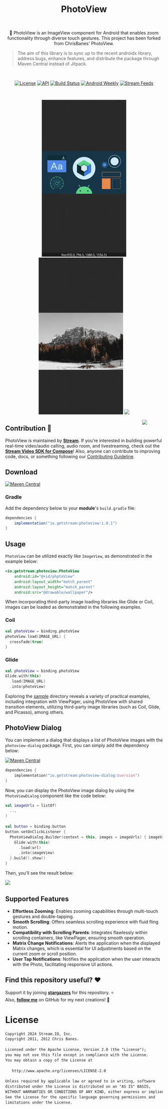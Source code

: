<h1 align="center">PhotoView</h1></br>

<p align="center">
🌇 PhotoView is an ImageView component for Android that enables zoom functionality through diverse touch gestures. This project has been forked from ChrisBanes' PhotoView.
</p>

> The aim of this library is to sync up to the recent androidx library, address bugs, enhance features, and distribute the package through Maven Central instead of Jitpack.

</br>
<p align="center">
  <a href="https://opensource.org/licenses/Apache-2.0"><img alt="License" src="https://img.shields.io/badge/License-Apache%202.0-blue.svg"/></a>
  <a href="https://android-arsenal.com/api?level=21"><img alt="API" src="https://img.shields.io/badge/API-21%2B-brightgreen.svg?style=flat"/></a>
  <a href="https://github.com/GetStream/photoview-android/actions/workflows/android.yml"><img alt="Build Status" src="https://github.com/GetStream/photoview-android/actions/workflows/android.yml/badge.svg"/></a>
  <a href="https://androidweekly.net/issues/issue-610"><img alt="Android Weekly" src="https://skydoves.github.io/badges/android-weekly.svg"/></a>
  <a href="https://getstream.io?utm_source=Github&utm_medium=Jaewoong_OSS&utm_content=Developer&utm_campaign=Github_Feb2024_Jaewoong_PhotoView&utm_term=DevRelOss"><img src="https://img.shields.io/endpoint?url=https://gist.githubusercontent.com/HayesGordon/e7f3c4587859c17f3e593fd3ff5b13f4/raw/11d9d9385c9f34374ede25f6471dc743b977a914/badge.json" alt="Stream Feeds"></a>
</p><br>

<p align="center">
<img src="preview/preview0.gif" width="270"/>
<img src="preview/preview1.gif" width="270"/>
<img src="preview/preview2.gif" width="252"/>
</p>

<a href="https://getstream.io/video/docs/android/tutorials/video-calling?utm_source=Github&utm_medium=Jaewoong_OSS&utm_content=Developer&utm_campaign=Github_Feb2024_Jaewoong_PhotoView&utm_term=DevRelOss"><img src="https://user-images.githubusercontent.com/24237865/138428440-b92e5fb7-89f8-41aa-96b1-71a5486c5849.png" align="right" width="13%"/></a>

## Contribution 💙

PhotoView is maintained by __[Stream](https://getstream.io?utm_source=Github&utm_medium=Jaewoong_OSS&utm_content=Developer&utm_campaign=Github_Feb2024_Jaewoong_PhotoView&utm_term=DevRelOss)__.
If you’re interested in building powerful real-time video/audio calling, audio room, and livestreaming, check out the __[Stream Video SDK for Compose](https://getstream.io/video/docs/android/tutorials/video-calling?utm_source=Github&utm_medium=Jaewoong_OSS&utm_content=Developer&utm_campaign=Github_Feb2024_Jaewoong_PhotoView&utm_term=DevRelOss)__!
Also, anyone can contribute to improving code, docs, or something following our [Contributing Guideline](/CONTRIBUTING.md).

## Download
[![Maven Central](https://img.shields.io/maven-central/v/io.getstream/photoview.svg?label=Maven%20Central)](https://central.sonatype.com/artifact/io.getstream/photoview)

### Gradle

Add the dependency below to your **module**'s `build.gradle` file:

```gradle
dependencies {
    implementation("io.getstream:photoview:1.0.1")
}
```

## Usage

`PhotoView` can be utilized exactly like `ImageView`, as demonstrated in the example below:

```xml
<io.getstream.photoview.PhotoView
    android:id="@+id/phptoView"
    android:layout_width="match_parent"
    android:layout_height="match_parent"
    android:src="@drawable/wallpaper"/>
```

When incorporating third-party image loading libraries like Glide or Coil, images can be loaded as demonstrated in the following examples.

### Coil

```kotlin
val photoView = binding.photoView
photoView.load(IMAGE_URL) {
  crossfade(true)
}
```

### Glide

```kotlin
val photoView = binding.photoView
Glide.with(this)
  .load(IMAGE_URL)
  .into(photoView)
```

Exploring the [sample](https://github.com/GetStream/photoview-android/tree/main/sample) directory reveals a variety of practical examples, including integration with ViewPager, using PhotoView with shared transition elements, utilizing third-party image libraries (such as Coil, Glide, and Picasso), among others.

## PhotoView Dialog

You can implement a dialog that displays a list of PhotoView images with the `photoview-dialog` package. First, you can simply add the dependency below:

[![Maven Central](https://img.shields.io/maven-central/v/io.getstream/photoview.svg?label=Maven%20Central)](https://central.sonatype.com/artifact/io.getstream/photoview)

```kotlin
dependencies {
    implementation("io.getstream:photoview-dialog:$version")
}
````

Now, you can display the PhotoView image dialog by using the `PhotoViewDialog` component like the code below:

```kotlin
val imageUrls = listOf(
  ..,
)

val button = binding.button
button.setOnClickListener {
  PhotoViewDialog.Builder(context = this, images = imageUrls) { imageView, url ->
    Glide.with(this)
      .load(url)
      .into(imageView)
  }.build().show()
}
```

Then, you'll see the result below:

<img src="preview/preview2.gif" width="340"/>


## Supported Features

- **Effortless Zooming**: Enables zooming capabilities through multi-touch gestures and double-tapping.
- **Smooth Scrolling**: Offers seamless scrolling experience with fluid fling motion.
- **Compatibility with Scrolling Parents**: Integrates flawlessly within scrolling containers, like ViewPager, ensuring smooth operation.
- **Matrix Change Notifications**: Alerts the application when the displayed Matrix changes, which is essential for UI adjustments based on the current zoom or scroll position.
- **User Tap Notifications**: Notifies the application when the user interacts with the Photo, facilitating responsive UI actions.

## Find this repository useful? :heart:

Support it by joining __[stargazers](https://github.com/skydoves/FlexibleBottomSheet/stargazers)__ for this repository. :star: <br>
Also, __[follow me](https://github.com/skydoves)__ on GitHub for my next creations! 🤩

# License
```xml
Copyright 2024 Stream.IO, Inc.
Copyright 2011, 2012 Chris Banes.

Licensed under the Apache License, Version 2.0 (the "License");
you may not use this file except in compliance with the License.
You may obtain a copy of the License at

   http://www.apache.org/licenses/LICENSE-2.0

Unless required by applicable law or agreed to in writing, software
distributed under the License is distributed on an "AS IS" BASIS,
WITHOUT WARRANTIES OR CONDITIONS OF ANY KIND, either express or implied.
See the License for the specific language governing permissions and
limitations under the License.
```
